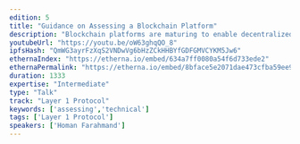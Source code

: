 ```yaml
---
edition: 5
title: "Guidance on Assessing a Blockchain Platform"
description: "Blockchain platforms are maturing to enable decentralized architecture but vary in design depending on deployment environments, such as open digital ecosystems or contained multiparty environments. In this session we provide a summary of Gartner's observations on blockchain platforms adoption, a functional framework for assessing blockchain platforms, and future projections on blockchain platforms technical evolution."
youtubeUrl: "https://youtu.be/oW63ghqQO_8"
ipfsHash: "QmWG3ayrFzXqS2VNDwVg6bHzZCkHHBYfGDFGMVCYKM5Jw6"
ethernaIndex: "https://etherna.io/embed/634a7ff0080a54f6d733ede2"
ethernaPermalink: "https://etherna.io/embed/8bface5e2071dae473cfba59ee96ca390e776846c3f7a868aa89858dbebfc0a7"
duration: 1333
expertise: "Intermediate"
type: "Talk"
track: "Layer 1 Protocol"
keywords: ['assessing','technical']
tags: ['Layer 1 Protocol']
speakers: ['Homan Farahmand']
---
```


